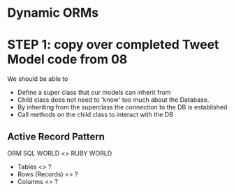 # Dynamic ORMs

# STEP 1: copy over completed Tweet Model code from 08

We should be able to
  * Define a super class that our models can inherit from
  * Child class does not need to 'know' too much about the Database.
  * By inheriting from the superclass the connection to the DB is established
  * Call methods on the child class to interact with the DB

## Active Record Pattern
ORM
SQL WORLD <> RUBY WORLD
* Tables <> ?
* Rows (Records) <> ?
* Columns <> ?
